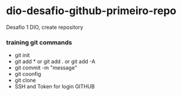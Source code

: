 # dio-desafio-github-primeiro-repo

Desafio 1 DIO, create repository

### training git commands

- git init
- git add \* or git add . or git add -A
- git commit -m "message"
- git coonfig
- git clone
- SSH and Token for login GITHUB
